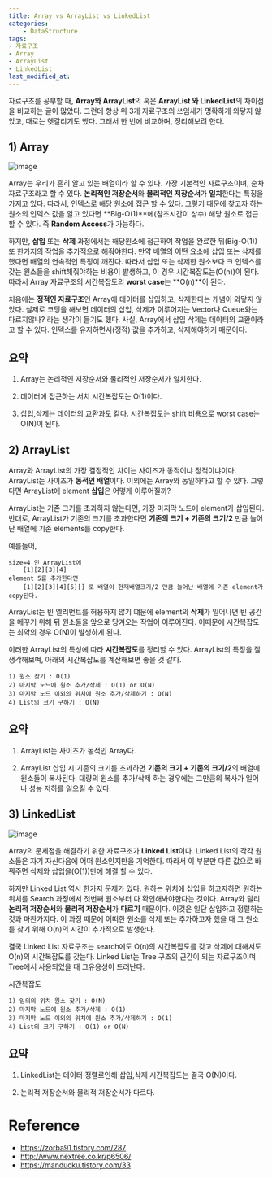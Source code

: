 ```yaml
---
title: Array vs ArrayList vs LinkedList
categories:	
    - DataStructure
tags:
- 자료구조
- Array
- ArrayList
- LinkedList
last_modified_at:
---
```






자료구조를 공부할 때, **Array와 ArrayList**의 혹은 **ArrayList 와 LinkedList**의 차이점을 비교하는 글이 많았다. 그런데 항상 위 3개 자료구조의 쓰임새가 명확하게 와닿지 않았고, 때로는 헷갈리기도 했다. 그래서 한 번에 비교하며, 정리해보려 한다.



## 1) Array

![image](https://user-images.githubusercontent.com/49560745/103251594-a3758780-49bc-11eb-9b5e-365288cd3c6a.png)

Array는 우리가 흔히 알고 있는 배열이라 할 수 있다. 가장 기본적인 자료구조이며, 순차자료구조라고 할 수 있다. **논리적인 저장순서**와 **물리적인 저장순서**가 **일치**한다는 특징을 가지고 있다. 따라서, 인덱스로 해당 원소에 접근 할 수 있다. 그렇기 때문에 찾고자 하는 원소의 인덱스 값을 알고 있다면 **Big-O(1)**에(참조시간이 상수) 해당 원소로 접근할 수 있다. 즉 **Random Access**가 가능하다.

하지만, **삽입** 또는 **삭제** 과정에서는 해당원소에 접근하여 작업을 완료한 뒤(Big-O(1)) 또 한가지의 작업을 추가적으로 해줘야한다. 만약 배열의 어떤 요소에 삽입 또는 삭제를 했다면 배열의 연속적인 특징이 깨진다. 따라서 삽입 또는 삭제한 원소보다 크 인덱스를 갖는 원소들을 shift해줘야하는 비용이 발생하고, 이 경우 시간복잡도는(O(n))이 된다. 따라서 Array 자료구조의 시간복잡도의 **worst case**는 **O(n)**이 된다.

처음에는 **정적인 자료구조**인 Array에 데이터를 삽입하고, 삭제한다는 개념이 와닿지 않았다. 실제로 코딩을 해보면 데이터의 삽입, 삭제가 이루어지는 Vector나 Queue와는 다르지않나? 라는 생각이 들기도 했다. 사실, Array에서 삽입 삭제는 데이터의 교환이라고 할 수 있다. 인덱스를 유지하면서(정적) 값을 추가하고, 삭제해야하기 때문이다. 

## 요약

1) Array는 논리적인 저장순서와 물리적인 저장순서가 일치한다.

2) 데이터에 접근하는 서치 시간복잡도는 O(1)이다.

3) 삽입,삭제는 데이터의 교환과도 같다. 시간복잡도는 shift 비용으로 worst case는 O(N)이 된다.



## 2) ArrayList

Array와 ArrayList의 가장 결정적인 차이는 사이즈가 동적이냐 정적이냐이다. ArrayList는 사이즈가 **동적인 배열**이다. 이외에는 Array와 동일하다고 할 수 있다. 그렇다면 ArrayList에 element **삽입**은 어떻게 이루어질까?

ArrayList는 기존 크기를 초과하지 않는다면, 가장 마지막 노드에 element가 삽입된다. 반대로, ArrayList가 기존의 크기를 초과한다면 **기존의 크기 + 기존의 크기/2** 만큼 늘어난 배열에 기존 elements를 copy한다. 

예를들어,

```
size=4 인 ArrayList에 
	[1][2][3][4]
element 5를 추가한다면
	[1][2][3][4][5][] 로 배열이 현재배열크기/2 만큼 늘어난 배열에 기존 element가 copy된다.
```

ArrayList는 빈 엘리먼트를 허용하지 않기 떄문에 element의 **삭제**가 일어나면 빈 공간을 메꾸기 위해 뒤 원소들을 앞으로 당겨오는 작업이 이루어진다. 이때문에 시간복잡도는 최악의 경우 O(N)이 발생하게 된다.

이러한 ArrayList의 특성에 따라 **시간복잡도**를 정리할 수 있다. ArrayList의 특징을 잘 생각해보며, 아래의 시간복잡도를 계산해보면 좋을 것 같다.

```
1) 원소 찾기 : O(1)
2) 마지막 노드에 원소 추가/삭제 : O(1) or O(N)
3) 마지막 노드 이외의 위치에 원소 추가/삭제하기 : O(N)
4) List의 크기 구하기 : O(N)
```



## 요약

1) ArrayList는 사이즈가 동적인 Array다.

2) ArrayList 삽입 시 기존의 크기를 초과하면 **기존의 크기 + 기존의 크기/2**의 배열에 원소들이 복사된다. 대량의 원소를 추가/삭제 하는 경우에는 그만큼의 복사가 일어나 성능 저하를 일으킬 수 있다. 



## 3) LinkedList

![image](https://user-images.githubusercontent.com/49560745/103252274-74ace080-49bf-11eb-9279-d9115869c4d0.png)

Array의 문제점을 해결하기 위한 자료구조가 **Linked List**이다. Linked List의 각각 원소들은 자기 자신다음에 어떠 원소인지만을 기억한다. 따라서 이 부분만 다른 값으로 바꿔주면 삭제와 삽입을(O(1))만에 해결 할 수 있다.

하지만 Linked List 역시 한가지 문제가 있다. 원하는 위치에 삽입을 하고자하면 원하는 위치를 Search 과정에서 첫번째 원소부터 다 확인해봐야한다는 것이다. Array와 달리 **논리적 저장순서**와 **물리적 저장순서**가 **다르기** 때문이다. 이것은 일단 삽입하고 정렬하는것과 마찬가지다. 이 과정 때문에 어떠한 원소를 삭제 또는 추가하고자 했을 때 그 원소를 찾기 위해 O(n)의 시간이 추가적으로 발생한다.

결국 Linked List 자료구조는 search에도 O(n)의 시간복잡도를 갖고 삭제에 대해서도 O(n)의 시간복잡도를 갖는다. Linked List는 Tree 구조의 근간이 되는 자료구조이며 Tree에서 사용되었을 때 그유용성이 드러난다.

시간복잡도

```
1) 임의의 위치 원소 찾기 : O(N)
2) 마지막 노드에 원소 추가/삭제 : O(1)
3) 마지막 노드 이외의 위치에 원소 추가/삭제하기 : O(1)
4) List의 크기 구하기 : O(1) or O(N)
```



## 요약

1) LinkedList는 데이터 정렬로인해 삽입,삭제 시간복잡도는 결국 O(N)이다.

2) 논리적 저장순서와 물리적 저장순서가 다르다.

# Reference

-  https://zorba91.tistory.com/287
- http://www.nextree.co.kr/p6506/
- https://manducku.tistory.com/33


